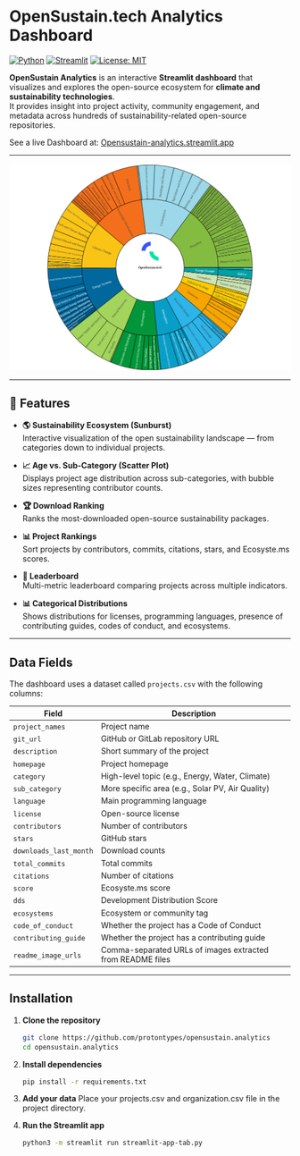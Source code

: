 #  OpenSustain.tech Analytics Dashboard

[![Python](https://img.shields.io/badge/Python-3.9%2B-blue.svg)](https://www.python.org/)
[![Streamlit](https://img.shields.io/badge/Streamlit-App-red?logo=streamlit)](https://opensustain-analytics.streamlit.app/)
[![License: MIT](https://img.shields.io/badge/License-MIT-green.svg)](LICENSE)

**OpenSustain Analytics** is an interactive **Streamlit dashboard** that visualizes and explores the open-source ecosystem for **climate and sustainability technologies**.  
It provides insight into project activity, community engagement, and metadata across hundreds of sustainability-related open-source repositories.

See a live Dashboard at: [Opensustain-analytics.streamlit.app](https://opensustain-analytics.streamlit.app/)

---

![](ecosystem.png)

---

## 🚀 Features

- **🌎 Sustainability Ecosystem (Sunburst)**  
  Interactive visualization of the open sustainability landscape — from categories down to individual projects.

- **📈 Age vs. Sub-Category (Scatter Plot)**  
  Displays project age distribution across sub-categories, with bubble sizes representing contributor counts.

- **🏆 Download Ranking**  
  Ranks the most-downloaded open-source sustainability packages.

- **📊 Project Rankings**  
  Sort projects by contributors, commits, citations, stars, and Ecosyste.ms scores.

- **🏅 Leaderboard**  
  Multi-metric leaderboard comparing projects across multiple indicators.

- **📊 Categorical Distributions**  
  Shows distributions for licenses, programming languages, presence of contributing guides, codes of conduct, and ecosystems.

---

##  Data Fields

The dashboard uses a dataset called `projects.csv` with the following columns:

| Field | Description |
|--------|-------------|
| `project_names` | Project name |
| `git_url` | GitHub or GitLab repository URL |
| `description` | Short summary of the project |
| `homepage` | Project homepage |
| `category` | High-level topic (e.g., Energy, Water, Climate) |
| `sub_category` | More specific area (e.g., Solar PV, Air Quality) |
| `language` | Main programming language |
| `license` | Open-source license |
| `contributors` | Number of contributors |
| `stars` | GitHub stars |
| `downloads_last_month` | Download counts |
| `total_commits` | Total commits |
| `citations` | Number of citations |
| `score` | Ecosyste.ms score |
| `dds` | Development Distribution Score |
| `ecosystems` | Ecosystem or community tag |
| `code_of_conduct` | Whether the project has a Code of Conduct |
| `contributing_guide` | Whether the project has a contributing guide |
| `readme_image_urls` | Comma-separated URLs of images extracted from README files |

---

##  Installation

1. **Clone the repository**
   ```bash
   git clone https://github.com/protontypes/opensustain.analytics
   cd opensustain.analytics
   ```

2. **Install dependencies**
    ```bash
    pip install -r requirements.txt
    ```
3. **Add your data**
    Place your projects.csv and organization.csv file in the project directory.

4. **Run the Streamlit app**
    ```bash
    python3 -m streamlit run streamlit-app-tab.py
    ```

